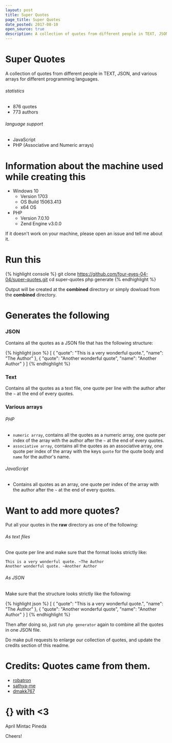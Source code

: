 ```yaml
---
layout: post
title: Super Quotes
page_title: Super Quotes
date_posted: 2017-08-10
open_source: true
description: A collection of quotes from different people in TEXT, JSON, and various arrays for different programming languages.
---
```


# Super Quotes

A collection of quotes from different people in TEXT, JSON, and various arrays for different programming languages.

###### statistics

- 876 quotes
- 773 authors

###### language support

- JavaScript
- PHP (Associative and Numeric arrays)

# Information about the machine used while creating this

- Windows 10
  - Version 1703
  - OS Build 15063.413
  - x64 OS
- PHP
  - Version 7.0.10
  - Zend Engine v3.0.0

If it doesn't work on your machine, please open an issue and tell me about it.

# Run this

{% highlight console %}
git clone https://github.com/four-eyes-04-04/super-quotes.git
cd super-quotes
php generate
{% endhighlight %}

Output will be created at the **combined** directory or simply dowload from the **combined** directory.

# Generates the following

### JSON

Contains all the quotes as a JSON file that has the following structure:

{% highlight json %}
[
  {
    "quote": "This is a very wonderful quote.",
    "name": "The Author"
  },
  {
    "quote": "Another wonderful quote",
    "name": "Another Author"
  }
]
{% endhighlight %}

### Text

Contains all the quotes as a text file, one quote per line with the author after the `~` at the end of every quotes.

### Various arrays

###### PHP
- `numeric array`, contains all the quotes as a numeric array, one quote per index of the array with the author after the `~` at the end of every quotes.
- `associative array`, contains all the quotes as an associative array, one quote per index of the array with the keys `quote` for the quote body and `name` for the author's name.

###### JavaScript
- Contains all quotes as an array, one quote per index of the array with the author after the `~` at the end of every quotes.

# Want to add more quotes?
Put all your quotes in the **raw** directory as one of the following:

###### As text files
One quote per line and make sure that the format looks strictly like:

```
This is a very wonderful quote. ~The Author
Another wonderful quote. ~Another Author
```

###### As JSON
Make sure that the structure looks strictly like the following:

{% highlight json %}
[
  {
    "quote": "This is a very wonderful quote.",
    "name": "The Author"
  },
  {
    "quote": "Another wonderful quote",
    "name": "Another Author"
  }
]
{% endhighlight %}

Then after doing so, just run `php generator` again to combine all the quotes in one JSON file.

Do make pull requests to enlarge our collection of quotes, and update the credits section of this readme.

# Credits: Quotes came from them.

- [robatron](https://gist.github.com/robatron/a66acc0eed3835119817)
- [sathya-me](https://github.com/sathya-me/LoginQuotes/blob/master/Quotes.txt)
- [dmakk767](https://gist.github.com/dmakk767/9375ff01aff76f1788aead1df9a66338)

# {} with <3
April Mintac Pineda

Cheers!
